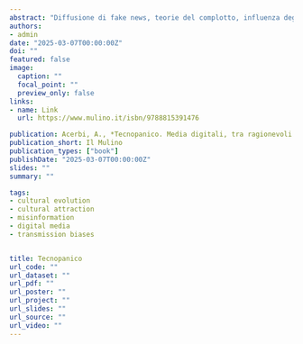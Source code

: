 ```yaml
---
abstract: "Diffusione di fake news, teorie del complotto, influenza degli algoritmi sulle nostre scelte e sui nostri comportamenti, impatto dei social media sulla salute mentale dei ragazzi e molto altro. Quante sono le paure collettive legate alle recenti tecnologie di comunicazione digitale? Del resto, la storia ci insegna che ogni innovazione - dalla stampa ai social media - ha spesso suscitato paure che si sono poi rivelate eccessive. Questo libro smonta alcuni miti contemporanei, mostrando come possiamo affrontare con intelligenza e consapevolezza le sfide dell'era digitale. Una guida indispensabile per orientarsi tra preoccupazioni giustificate e allarmismi infondati, e affrontare in modo critico e consapevole l'era digitale."
authors:
- admin
date: "2025-03-07T00:00:00Z"
doi: ""
featured: false
image:
  caption: ""
  focal_point: ""
  preview_only: false
links:
- name: Link
  url: https://www.mulino.it/isbn/9788815391476

publication: Acerbi, A., *Tecnopanico. Media digitali, tra ragionevoli cautele e paure ingiustificate*, Il Mulino
publication_short: Il Mulino
publication_types: ["book"]
publishDate: "2025-03-07T00:00:00Z"
slides: ""
summary: ""

tags:
- cultural evolution
- cultural attraction
- misinformation 
- digital media
- transmission biases


title: Tecnopanico
url_code: ""
url_dataset: ""
url_pdf: ""
url_poster: ""
url_project: ""
url_slides: ""
url_source: ""
url_video: ""
---
```



